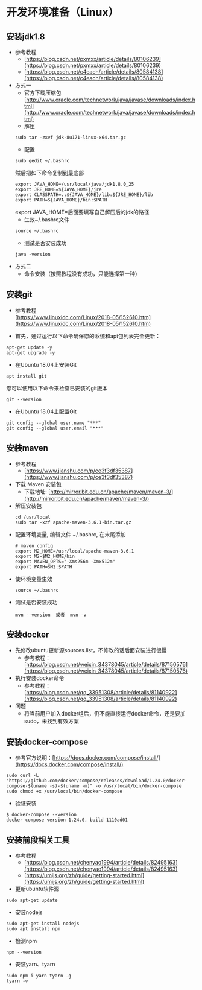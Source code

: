 # 开发环境准备（Linux）
## 安装jdk1.8
* 参考教程  
  + [https://blog.csdn.net/pxmxx/article/details/80106239](https://blog.csdn.net/pxmxx/article/details/80106239)
  + [https://blog.csdn.net/c4each/article/details/80584138](https://blog.csdn.net/c4each/article/details/80584138)
* 方式一
  + 官方下载压缩包  
    [http://www.oracle.com/technetwork/java/javase/downloads/index.html](http://www.oracle.com/technetwork/java/javase/downloads/index.html)
  + 解压  
  ```
  sudo tar -zxvf jdk-8u171-linux-x64.tar.gz 
  ```
  + 配置  
  ```
  sudo gedit ~/.bashrc
  ```
  然后把如下命令复制到最底部
  ```
  export JAVA_HOME=/usr/local/java/jdk1.8.0_25  
  export JRE_HOME=${JAVA_HOME}/jre  
  export CLASSPATH=.:${JAVA_HOME}/lib:${JRE_HOME}/lib  
  export PATH=${JAVA_HOME}/bin:$PATH
  ```
  export JAVA_HOME=后面要填写自己解压后的jdk的路径
  + 生效~/.bashrc文件
  ```
  source ~/.bashrc
  ```
  + 测试是否安装成功
  ```
  java -version
  ```
* 方式二
  + 命令安装（按照教程没有成功，只能选择第一种）
## 安装git
* 参考教程  
[https://www.linuxidc.com/Linux/2018-05/152610.htm](https://www.linuxidc.com/Linux/2018-05/152610.htm)


* 首先，通过运行以下命令确保您的系统和apt包列表完全更新：  
```
apt-get update -y
apt-get upgrade -y
```
* 在Ubuntu 18.04上安装Git  
```
apt install git
```
您可以使用以下命令来检查已安装的git版本  
```
git --version
```
* 在Ubuntu 18.04上配置Git  
```
git config --global user.name "***"
git config --global user.email "***"
```

## 安装maven
* 参考教程
  + [https://www.jianshu.com/p/ce3f3df35387](https://www.jianshu.com/p/ce3f3df35387)
* 下载 Maven 安装包
  + 下载地址: [http://mirror.bit.edu.cn/apache/maven/maven-3/](http://mirror.bit.edu.cn/apache/maven/maven-3/)
* 解压安装包
  ```
  cd /usr/local
  sudo tar -xzf apache-maven-3.6.1-bin.tar.gz
  ```
* 配置环境变量, 编辑文件 ~/.bashrc, 在末尾添加
  ```
  # maven config  
  export M2_HOME=/usr/local/apache-maven-3.6.1  
  export M2=$M2_HOME/bin  
  export MAVEN_OPTS="-Xms256m -Xmx512m"  
  export PATH=$M2:$PATH  
  ```
* 使环境变量生效
  ```
  source ~/.bashrc
  ```
* 测试是否安装成功
  ```
  mvn --version  或者  mvn -v
  ```
## 安装docker
* 先修改ubuntu更新源sources.list，不修改的话后面安装进行很慢
  + 参考教程：[https://blog.csdn.net/weixin_34378045/article/details/87150576](https://blog.csdn.net/weixin_34378045/article/details/87150576)
* 执行安装docker命令
  + 参考教程：[https://blog.csdn.net/qq_33951308/article/details/81140922](https://blog.csdn.net/qq_33951308/article/details/81140922)
* 问题
  + 将当前用户加入docker组后，仍不能直接运行docker命令，还是要加sudo，未找到有效方案
## 安装docker-compose
* 参考官方说明：[https://docs.docker.com/compose/install/](https://docs.docker.com/compose/install/)
```
sudo curl -L "https://github.com/docker/compose/releases/download/1.24.0/docker-compose-$(uname -s)-$(uname -m)" -o /usr/local/bin/docker-compose
sudo chmod +x /usr/local/bin/docker-compose
```
* 验证安装
```
$ docker-compose --version
docker-compose version 1.24.0, build 1110ad01
```
## 安装前段相关工具
* 参考教程 
  + [https://blog.csdn.net/chenyao1994/article/details/82495163](https://blog.csdn.net/chenyao1994/article/details/82495163)
  + [https://umijs.org/zh/guide/getting-started.html](https://umijs.org/zh/guide/getting-started.html)
* 更新ubuntu软件源
```
sudo apt-get update
```
* 安装nodejs
```
sudo apt-get install nodejs
sudo apt install npm
```
* 检测npm
```
npm --version
```
* 安装yarn、tyarn
```
sudo npm i yarn tyarn -g
tyarn -v
```
